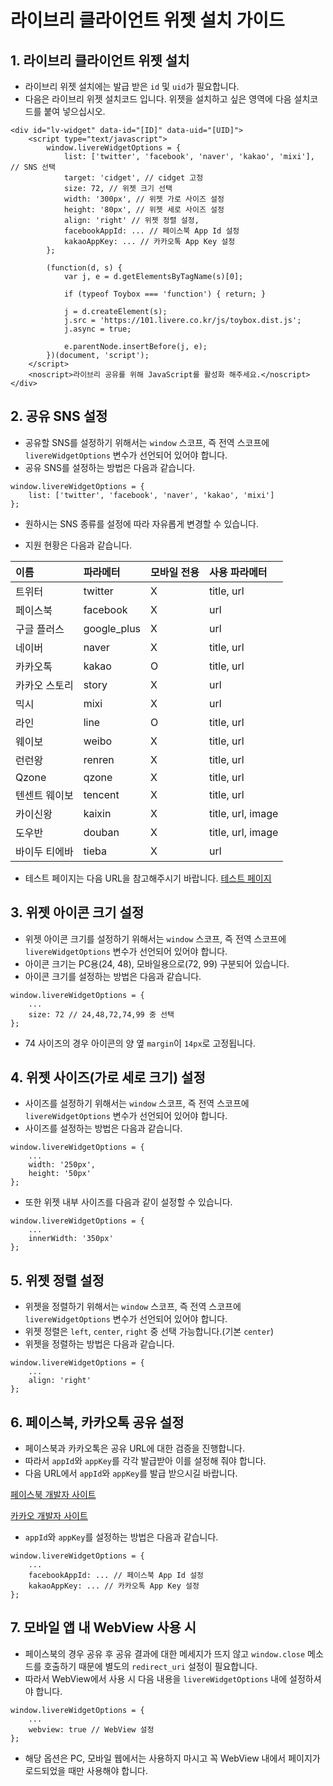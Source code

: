 # 라이브리 클라이언트 위젯 설치 가이드

## 1. 라이브리 클라이언트 위젯 설치

- 라이브리 위젯 설치에는 발급 받은 `id` 및 `uid`가 필요합니다.
- 다음은 라이브리 위젯 설치코드 입니다. 위젯을 설치하고 싶은 영역에 다음 설치코드를 붙여 넣으십시오.

```
<div id="lv-widget" data-id="[ID]" data-uid="[UID]">
	<script type="text/javascript">
		window.livereWidgetOptions = {
			list: ['twitter', 'facebook', 'naver', 'kakao', 'mixi'], // SNS 선택
			target: 'cidget', // cidget 고정
            size: 72, // 위젯 크기 선택
			width: '300px', // 위젯 가로 사이즈 설정
			height: '80px', // 위젯 세로 사이즈 설정
			align: 'right' // 위젯 정렬 설정,
			facebookAppId: ... // 페이스북 App Id 설정
			kakaoAppKey: ... // 카카오톡 App Key 설정
		};

		(function(d, s) {
			var j, e = d.getElementsByTagName(s)[0];

			if (typeof Toybox === 'function') { return; }

			j = d.createElement(s);
			j.src = 'https://101.livere.co.kr/js/toybox.dist.js';
			j.async = true;

			e.parentNode.insertBefore(j, e);
		})(document, 'script');
	</script>
	<noscript>라이브리 공유를 위해 JavaScript를 활성화 해주세요.</noscript>
</div>
```

## 2. 공유 SNS 설정

- 공유할 SNS를 설정하기 위해서는 `window` 스코프, 즉 전역 스코프에 `livereWidgetOptions` 변수가 선언되어 있어야 합니다.
- 공유 SNS를 설정하는 방법은 다음과 같습니다.


```
window.livereWidgetOptions = {
	list: ['twitter', 'facebook', 'naver', 'kakao', 'mixi']
};
```

- 원하시는 SNS 종류를 설정에 따라 자유롭게 변경할 수 있습니다.

- 지원 현황은 다음과 같습니다.

| 이름  | 파라메터 | 모바일 전용 | 사용 파라메터 |
| :-------- | :-------------------- | :--- | :--- |
| 트위터   | twitter      | X | title, url |
| 페이스북     | facebook  | X | url |
| 구글 플러스 | google_plus | X | url |
| 네이버     | naver  | X | title, url |
| 카카오톡     | kakao  | O | title, url |
| 카카오 스토리     | story  | X | url |
| 믹시     | mixi  | X | url |
| 라인 | line | O | title, url |
| 웨이보     | weibo  | X | title, url |
| 런런왕     | renren  | X | title, url |
| Qzone     | qzone  | X | title, url |
| 텐센트 웨이보     | tencent  | X | title, url |
| 카이신왕     | kaixin  | X | title, url, image |
| 도우반     | douban  | X | title, url, image |
| 바이두 티에바     | tieba  | X | url |

- 테스트 페이지는 다음 URL을 참고해주시기 바랍니다.
[테스트 페이지](http://test.livere.co.kr/city/cidget.html)

## 3. 위젯 아이콘 크기 설정

- 위젯 아이콘 크기를 설정하기 위해서는 `window` 스코프, 즉 전역 스코프에 `livereWidgetOptions` 변수가 선언되어 있어야 합니다.
- 아이콘 크기는 PC용(24, 48), 모바일용으로(72, 99) 구분되어 있습니다.
- 아이콘 크기를 설정하는 방법은 다음과 같습니다.

```
window.livereWidgetOptions = {
	...
	size: 72 // 24,48,72,74,99 중 선택
};
```

- 74 사이즈의 경우 아이콘의 양 옆 `margin`이 `14px`로 고정됩니다.

## 4. 위젯 사이즈(가로 세로 크기) 설정

- 사이즈를 설정하기 위해서는 `window` 스코프, 즉 전역 스코프에 `livereWidgetOptions` 변수가 선언되어 있어야 합니다.
- 사이즈를 설정하는 방법은 다음과 같습니다.

```
window.livereWidgetOptions = {
	...
	width: '250px',
	height: '50px'
};
```

- 또한 위젯 내부 사이즈를 다음과 같이 설정할 수 있습니다.

```
window.livereWidgetOptions = {
	...
	innerWidth: '350px'
};
```

## 5. 위젯 정렬 설정

- 위젯을 정렬하기 위해서는 `window` 스코프, 즉 전역 스코프에 `livereWidgetOptions` 변수가 선언되어 있어야 합니다.
- 위젯 정렬은 `left`, `center`, `right` 중 선택 가능합니다.(기본 `center`)
- 위젯을 정렬하는 방법은 다음과 같습니다.

```
window.livereWidgetOptions = {
	...
	align: 'right'
};
```

## 6. 페이스북, 카카오톡 공유 설정

- 페이스북과 카카오톡은 공유 URL에 대한 검증을 진행합니다.
- 따라서 `appId`와 `appKey`를 각각 발급받아 이를 설정해 줘야 합니다.
- 다음 URL에서 `appId`와 `appKey`를 발급 받으시길 바랍니다.

[페이스북 개발자 사이트](https://developer.facebook.com)

[카카오 개발자 사이트](https://dev.kakao.com)

- `appId`와 `appKey`를 설정하는 방법은 다음과 같습니다.

```
window.livereWidgetOptions = {
	...
	facebookAppId: ... // 페이스북 App Id 설정
	kakaoAppKey: ... // 카카오톡 App Key 설정
};
```

## 7. 모바일 앱 내 WebView 사용 시

- 페이스북의 경우 공유 후 공유 결과에 대한 메세지가 뜨지 않고 `window.close` 메소드를 호출하기 때문에 별도의 `redirect_uri` 설정이 필요합니다.
- 따라서 WebView에서 사용 시 다음 내용을 `livereWidgetOptions` 내에 설정하셔야 합니다.

```
window.livereWidgetOptions = {
	...
	webview: true // WebView 설정
};
```

- 해당 옵션은 PC, 모바일 웹에서는 사용하지 마시고 꼭 WebView 내에서 페이지가 로드되었을 때만 사용해야 합니다.
